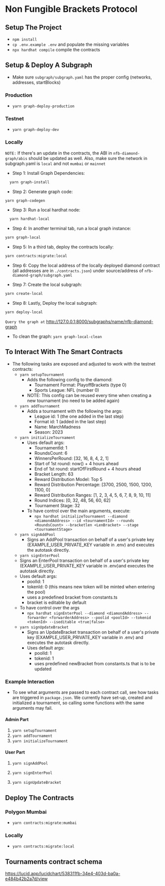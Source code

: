 # Non Fungible Brackets Protocol
## Setup The Project
- `npm install`
- `cp .env.example .env` and populate the missing variables
- `npx hardhat compile` compile the contracts

## Setup & Deploy A Subgraph
- Make sure `subgraph/subgraph.yaml` has the proper config (networks, addresses, startBlocks)
### Production
  - `yarn graph-deploy-production`
### Testnet
  - `yarn graph-deploy-dev`
### Locally
`NOTE:` If there's an update in the contracts, the ABI in `nfb-diamond-graph/abis` should be updated as well. Also, make sure the network in subgraph.yaml is `local` and not `mumbai` or `mainnet`

- Step 1: Install Graph Dependencies:
```bash
  yarn graph-install
```

- Step 2: Generate graph code:
```bash
yarn graph-codegen
```
- Step 3: Run a local hardhat node:
```bash
  yarn hardhat-local
```

- Step 4: In another terminal tab, run a local graph instance:
```bash
yarn graph-local
```
- Step 5: In a third tab, deploy the contracts locally:
```bash
yarn contracts:migrate:local
```
- Step 6: Copy the local address of the locally deployed diamond contract (all addresses are in `./contracts.json`) under source/address of `nfb-diamond-graph/subgraph.yaml`

- Step 7: Create the local subgraph:
```bash
yarn create-local
```
- Step 8: Lastly, Deploy the local subgraph:
```bash
yarn deploy-local
```
`Query the graph at` http://127.0.0.1:8000/subgraphs/name/nfb-diamond-graph

- To clean the graph: `yarn graph-local-clean`
## To Interact With The Smart Contracts
- The following tasks are exposed and adjusted to work with the testnet contracts:
  - `yarn setupTournament`
    - Adds the following config to the diamond:
      - Tournament Format: PlayoffBrackets (type 0)
      - Sports League: NFL (number 0)
    - NOTE: This config can be reused every time when creating a new tournament (no need to be added again) 
  - `yarn addTournament`
    - Adds a tournament with the following the args:
      - League id: 1 (the one added in the last step)
      - Format id: 1 (added in the last step)
      - Name: MarchMadness
      - Season: 2023
  - `yarn initializeTournament`
    - Uses default args:
      - TournamentId: 1
      - RoundsCount: 6
      - WinnersPerRound: [32, 16, 8, 4, 2, 1]
      - Start of 1st round: now() + 4 hours ahead
      - End of 1st round: startOfFirstRound + 4 hours ahead
      - Bracket Length: 63
      - Reward Distribution Model: Top 5
      - Reward Distribution Percentage: [3700, 2500, 1500, 1200, 1100, 0]
      - Reward Distribution Ranges: [1, 2, 3, 4, 5, 6, 7, 8, 9, 10, 11]
      - Round Indices: [0, 32, 48, 56, 60, 62]
      - Tournament Stage: 32
    - To have control over the main arguments, execute:
      - `npx hardhat initializeTournament --diamond <diamondAddress> --id <tournamentId> --rounds <RoundsCount> --bracketlen <LenBracket> --stage <tournamentStage>`
  - `yarn signAddPool`
    - Signs an AddPool transaction on behalf of a user's private key (EXAMPLE_USER_PRIVATE_KEY variable in .env) and executes the autotask directly.
  -  `yarn signEnterPool`
    - Signs an EnterPool transaction on behalf of a user's private key (EXAMPLE_USER_PRIVATE_KEY variable in .env)and executes the autotask directly.
    - Uses default args:
      - poolId: 1
      - tokenId: 0 (this means new token will be minted when entering the pool)
      - uses a predefined bracket from constants.ts
      - bracket is editable by default
    - To have control over the args
      - `npx hardhat signEnterPool --diamond <diamondAddress> --forwarder <forwarderAddress> --poolid <poolId> --tokenid <tokenId> --iseditable <true|false>`
  - `yarn signUpdateBracket`
    - Signs an UpdateBracket transaction on behalf of a user's private key (EXAMPLE_USER_PRIVATE_KEY variable in .env) and executes the autotask directly.
    - Uses default args:
      - poolId: 1
      - tokenid: 1
      - uses predefined newBracket from constants.ts that is to be updated

### Example Interaction
- To see what arguments are passed to each contract call, see how tasks are triggered in `package.json`. We currently have set-up, created and initialized a tournament, so calling some functions with the same arguments may fail.
#### Admin Part
1) `yarn setupTournament`
2) `yarn addTournament`
3) `yarn initializeTournament`
#### User Part
1) `yarn signAddPool`

2) `yarn signEnterPool`

3) `yarn signUpdateBracket`

## Deploy The Contracts
### Polygon Mumbai
- `yarn contracts:migrate:mumbai`

### Locally
- `yarn contracts:migrate:local`

## Tournaments contract schema
https://lucid.app/lucidchart/538311fb-34e4-403d-ba0a-e484b42b2a7d/view

<!-- 
## Intro old version

Are you a sports fan? If by a chance you like sports in which there is a competition where the winner is decided by a knock-out stage, then this should be your game over the web3 ecosystem. As per wikipedia's description here is what the tournament knock-out stage represents: `A single-elimination, knockout, or sudden death tournament is a type of elimination tournament where the loser of each match-up is immediately eliminated from the tournament. Each winner will play another in the next round, until the final match-up, whose winner becomes the tournament champion`.
This is exactly what the main purpose of the protocol is. At the initial stage of the tournament event before its start all users are invited to mint a bracket. The bracket is a representation of their predictions from the very first match of the tournament up to the final bit - the grand finale.

For each minted bracket (non fungible token), the user would pay a certain amount of DAI tokens which will be collected in a contract called `NFBRewardPool`. While the tournament is in progress, the users are allowed to update their predictions if certain conditions are met. The most important one is that, the users are allowed to do so only between the end of the current round, and before the start of the next one. Updates of the predictions are allowed to happen only for matches in future. If some of the teams the user has predicted had lost already, there is no turning back.

Updates are also not for free. The'll cost small bit of percentage based on the regular fee for the actual creation. Funds are also collected in the `NFBRewardPool`. After each round that has been player, we update our `NFBOracle` contract with the actual results from the respective tournament. For that purpose we rely on [sportsdata.io](https://sportsdata.io/). The oracle contract keeps track for the start and the end of each and every round, which our tournament will have. Once the oracle has been updated, then an external service would call an update for each minted bracket in the contract in order to emit an event with all their crucial bits for the round as the current score gathered from that round, along with their total score up to that moment, who is the owner of that particular NFT and the round. Another external service listens for that events in order for us to easily represent the data in a user friendly manner in a web app fully developed to satisfy these requirements. Along with that we calculate based on the results so far, what could be the best possible score, if there are no more mistakes in the predictions for a specific bracket. All the users are also eligible to call those functions themselves if the'd like so as well.

At the end of the tournament, all funds collected in the `NFB Reward Pool` will be distributed back to the users in a specific schema. The top 400 people with best scores will be distributed with a reward as follows:

1. 20.51%
2. 10.26%
3. 5.13%
4. 4.10%
5. 3.59%
6. 3.08%
7. 2.56%
8. 2.05%
9. 1.54%
10. 1.03%
11-25. 0.615%
26- 50. 0.41%
51-100. 0.205%
101-200. 0.103%
201-400. 0.0308%

## Prerequisites

- Fill in your `.env` file as per the example provided in `env.example`
- NFBBracket contact address which will be used for minting the non fungible brackets. Will store hash to the actual metadata, so that the bracket could be easily seen in secondary markets.
- NFBOracle contract, based on which all the calculations are being made
- NFBRewardPool - contacts where the funds will be stored. At the end of the tournament all funds will be spread as per the aforementioned methodology
- nfbPrice - price which a user has to pay in order to mint a bracket.
- maximumWinnersCount - winners which will spread the rewards. Current tournament will be for 400, but it's set so, in order that we can achieve the calculation in a dynamic way for an upcoming events or re-modelling the award distribution.

## Install Dependencies

It's as simple as running

```javascript
npm install
```

## Testing

The Non Fungible Brackets protocol contracts are thoroughly unit tested using
[Hardhat's testing framework](https://hardhat.org/tutorial/testing-contracts.html#_5-testing-contracts)
support.
To run the unit tests:

```javascript
npx hardhat test
```

The unit tests encompass all contracts while trying to cover all possible scenarios that might occur. Each contract unit test are separated in their own file and every function has its own context where all the requirements for the happy and unhappy path are tested
By default, the build system automates starting and stopping
[Hardhat Network](https://hardhat.org/hardhat-network/#hardhat-network) on port `http://localhost:8545` in
the background ready for each test run.

## Coverage

We use [solidity-coverage](https://github.com/sc-forks/solidity-coverage) to
provide test coverage reports.
In order to have our contract fully tested and prepared for `Matic Mainnet` we made sure that our line of the contract is covered with a test and lays on 100% coverage. In order this to be verified run:

```javascript
npx hardhat coverage
```

## Deployment

Deployment should be done in the following manner:

### - NFBOracle.sol

- Initializes the contract with the following params
  - uint8 \_tournamentStage
  - uint8 \_bracketLength
  - uint8[] \_roundIndexes

### - NFBBracket.sol

- Initializes the contract with the following params

### - NFBRewardPool.sol

- Initializes the contract with the following params
  - uint256[] \_rewardDistribution
  - uint256[] \_rewardRanges
  - uint16 \_maxWinnersCount

### - NFBRouter.sol

- Initializes the contract with the following params
  - NFBBracket \_nfbBracket
  - NFBOracle \_nfbOracle
  - NFBRewardPool \_nfbRewardPool
  - uint256 \_nftPrice
  - uint16 \_maxWinnersCount

The default network this will be deployed on is `Mumbai Testnet`. Once the below command is run, the contract address will be stored in `./contracts.json`

```javascript
npm run contracts:migrate:mumbai
```

## Setting Up A Subgraph
### Locally
- Generate graph code
```bash
yarn graph-codegen
```
- Run a local hardhat node
```bash
  yarn hardhat-local
```
- In another terminal tab, run a local graph instance
```bash
yarn graph-local
```
- Deploy the contracts locally:
```bash
yarn contracts:migrate:local
```
- Copy the the address of the deployed Diamond and NFBBracket contracts from last step and insert them inside `nfb-subgraph/subgraph.yaml` under the `address` of `source`
- Create the local subgraph:
```bash
yarn create-local
```
- Deploy the local subgraph:
```bash
yarn deploy-local
```
`Query the graph at` http://127.0.0.1:8000/subgraphs/name/nfb

- To clean the graph: `yarn graph-local-clean`

## Verify

The below command will take the contracts from `./contracts.json` and will try to verify them on the default network.

```javascript
npm run contracts:verify:mumbai
```

## License

This project is licensed under the [MIT](./LICENCE) license. -->
